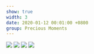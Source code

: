 ```yaml
---
show: true
width: 3
date: 2020-01-12 00:01:00 +0800
group: Precious Moments
---
```

<div>
  <img src="{{ 'assets/images/travel/IMG_3550.jpg' | relative_url }}" class="img-fluid rounded-xl" >
  <img src="{{ 'assets/images/travel/IMG_3552.jpg' | relative_url }}" class="img-fluid rounded-xl" >
  <img src="{{ 'assets/images/travel/IMG_3568.jpg' | relative_url }}" class="img-fluid rounded-xl" >
  <img src="{{ 'assets/images/travel/IMG_3569.jpg' | relative_url }}" class="img-fluid rounded-xl" >
</div>

